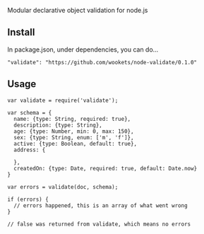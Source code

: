 
Modular declarative object validation for node.js

## Install

In package.json, under dependencies, you can do...

```"validate": "https://github.com/wookets/node-validate/0.1.0"```

## Usage

```
var validate = require('validate');

var schema = {
  name: {type: String, required: true},
  description: {type: String},
  age: {type: Number, min: 0, max: 150},
  sex: {type: String, enum: ['m', 'f']},
  active: {type: Boolean, default: true},
  address: {

  },
  createdOn: {type: Date, required: true, default: Date.now}
}

var errors = validate(doc, schema);

if (errors) {
  // errors happened, this is an array of what went wrong
}

// false was returned from validate, which means no errors


```


